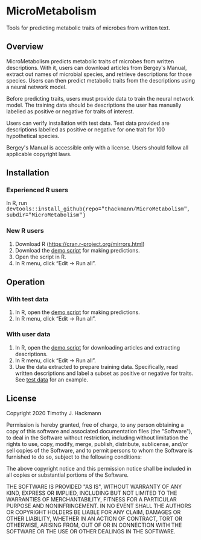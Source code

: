 # MicroMetabolism
Tools for predicting metabolic traits of microbes from written text.

## Overview
MicroMetabolism predicts metabolic traits of microbes from written descriptions. With it, users can download articles from Bergey's Manual, extract out names of microbial species, and retrieve descriptions for those species. Users can then predict metabolic traits from the descriptions using a neural network model. 

Before predicting traits, users must provide data to train the neural network model.  The training data should be descriptions the user has manually labelled as positive or negative for traits of interest.   

Users can verify installation with test data.  Test data provided are descriptions labelled as positive or negative for one trait for 100 hypothetical species.  

Bergey's Manual is accessible only with a license. Users should follow all applicable copyright laws.

## Installation 
### Experienced R users
In R, run 
<font face="Courier New">devtools::install_github(repo="thackmann/MicroMetabolism", subdir="MicroMetabolism")</font> 

### New R users
1)  Download R (https://cran.r-project.org/mirrors.html)
2)  Download the <a href="https://github.com/thackmann/MicroMetabolism/blob/master/MicroMetabolism/demo/demo_make_predictions.R">demo script</a> for making predictions.
3)  Open the script in R.
4)  In R menu, click “Edit -> Run all”.  

## Operation 
### With test data
1)  In R, open the <a href="https://github.com/thackmann/MicroMetabolism/blob/master/MicroMetabolism/demo/demo_make_predictions.R">demo script</a> for making predictions.
2)  In R menu, click “Edit -> Run all”.

### With user data
1)  In R, open the <a href="https://github.com/thackmann/MicroMetabolism/blob/master/MicroMetabolism/demo/demo_download_and_extract.R">demo script</a> for downloading articles and extracting descriptions.
2)  In R menu, click “Edit -> Run all”.
3)  Use the data extracted to prepare training data.  Specifically, read written descriptions and label a subset as positive or negative for traits.   See <a href="https://github.com/thackmann/MicroMetabolism/blob/master/MicroMetabolism/inst/extdata/train_eval_data.csv">test data</a> for an example.
  
## License
Copyright 2020 Timothy J. Hackmann

Permission is hereby granted, free of charge, to any person obtaining a copy of this software and associated documentation files (the "Software"), to deal in the Software without restriction, including without limitation the rights to use, copy, modify, merge, publish, distribute, sublicense, and/or sell copies of the Software, and to permit persons to whom the Software is furnished to do so, subject to the following conditions:

The above copyright notice and this permission notice shall be included in all copies or substantial portions of the Software.

THE SOFTWARE IS PROVIDED "AS IS", WITHOUT WARRANTY OF ANY KIND, EXPRESS OR IMPLIED, INCLUDING BUT NOT LIMITED TO THE WARRANTIES OF MERCHANTABILITY, FITNESS FOR A PARTICULAR PURPOSE AND NONINFRINGEMENT. IN NO EVENT SHALL THE AUTHORS OR COPYRIGHT HOLDERS BE LIABLE FOR ANY CLAIM, DAMAGES OR OTHER LIABILITY, WHETHER IN AN ACTION OF CONTRACT, TORT OR OTHERWISE, ARISING FROM, OUT OF OR IN CONNECTION WITH THE SOFTWARE OR THE USE OR OTHER DEALINGS IN THE SOFTWARE.
